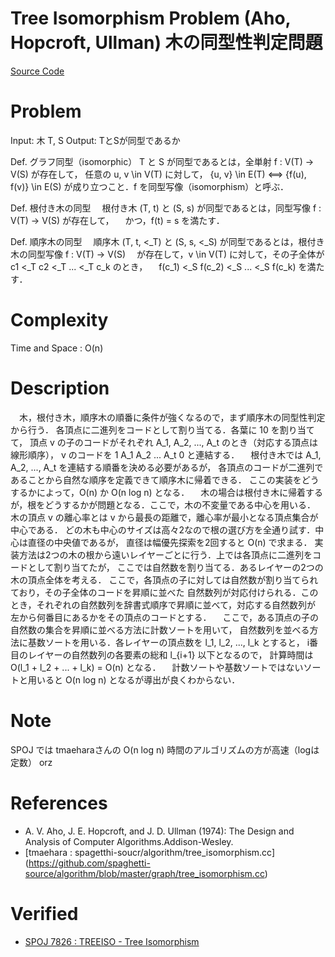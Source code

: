 Tree Isomorphism Problem (Aho, Hopcroft, Ullman)
木の同型性判定問題
========================================
[Source Code](tree_isomorphism.cc)

# Problem
Input: 木 T, S
Output: TとSが同型であるか

Def. グラフ同型（isomorphic）
T と S が同型であるとは，全単射 f : V(T) -> V(S) が存在して， 任意の u, v \in V(T) に対して，
{u, v} \in E(T) <==> {f(u), f(v)} \in E(S)
が成り立つこと．f を同型写像（isomorphism）と呼ぶ．

Def. 根付き木の同型
　根付き木 (T, t) と (S, s) が同型であるとは，同型写像 f : V(T) -> V(S) が存在して，
　かつ，f(t) = s を満たす．

Def. 順序木の同型
　順序木 (T, t, <_T) と (S, s, <_S) が同型であるとは，根付き木の同型写像 f : V(T) -> V(S)
　が存在して，v \in V(T) に対して，その子全体が c1 <_T c2 <_T ... <_T c_k のとき，
　f(c_1) <_S f(c_2) <_S ... <_S f(c_k) を満たす．

# Complexity
Time and Space : O(n)

# Description
　木，根付き木，順序木の順番に条件が強くなるので，まず順序木の同型性判定から行う．
各頂点に二進列をコードとして割り当てる．各葉に 10 を割り当てて，
頂点 v の子のコードがそれぞれ A_1, A_2, ..., A_t のとき（対応する頂点は線形順序），
v のコードを 1 A_1 A_2 ... A_t 0 と連結する．
　根付き木では A_1, A_2, ..., A_t を連結する順番を決める必要があるが，
各頂点のコードが二進列であることから自然な順序を定義できて順序木に帰着できる．
ここの実装をどうするかによって，O(n) か O(n log n) となる．
　木の場合は根付き木に帰着するが，根をどうするかが問題となる．ここで，木の不変量である中心を用いる．
木の頂点 v の離心率とは v から最長の距離で，離心率が最小となる頂点集合が中心である．
どの木も中心のサイズは高々2なので根の選び方を全通り試す．中心は直径の中央値であるが，
直径は幅優先探索を2回すると O(n) で求まる．
実装方法は2つの木の根から遠いレイヤーごとに行う．上では各頂点に二進列をコードとして割り当てたが，
ここでは自然数を割り当てる．あるレイヤーの2つの木の頂点全体を考える．
ここで，各頂点の子に対しては自然数が割り当てられており，その子全体のコードを昇順に並べた
自然数列が対応付けられる．このとき，それぞれの自然数列を辞書式順序で昇順に並べて，対応する自然数列が
左から何番目にあるかをその頂点のコードとする．
　ここで，ある頂点の子の自然数の集合を昇順に並べる方法に計数ソートを用いて，
自然数列を並べる方法に基数ソートを用いる．各レイヤーの頂点数を l_1, l_2, ..., l_k とすると，
i番目のレイヤーの自然数列の各要素の総和 l_{i+1} 以下となるので，
計算時間は O(l_1 + l_2 + ... + l_k) = O(n) となる．
　計数ソートや基数ソートではないソートと用いると O(n log n) となるが導出が良くわからない．

# Note
SPOJ では tmaeharaさんの O(n log n) 時間のアルゴリズムの方が高速（logは定数） orz

# References
- A. V. Aho, J. E. Hopcroft, and J. D. Ullman (1974):
The Design and Analysis of Computer Algorithms.Addison-Wesley.
- [tmaehara : spagetthi-soucr/algorithm/tree_isomorphism.cc]
(https://github.com/spaghetti-source/algorithm/blob/master/graph/tree_isomorphism.cc)

# Verified
- [SPOJ 7826 : TREEISO - Tree Isomorphism](https://www.spoj.com/problems/TREEISO/)
